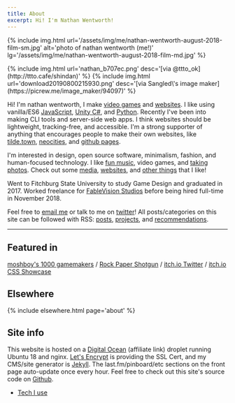 ```yaml
---
title: About
excerpt: Hi! I'm Nathan Wentworth!
---
```


{% include img.html url='/assets/img/me/nathan-wentworth-august-2018-film-sm.jpg' alt='photo of nathan wentworth (me!)' lg='/assets/img/me/nathan-wentworth-august-2018-film-md.jpg' %}

<div class="img-block">
  {% include img.html url='nathan_b707ec.png' desc='[via @ttto_ok](http://ttto.cafe/shindan)' %}
  {% include img.html url='download20190800215930.png' desc='[via Sangled\'s image maker](https://picrew.me/image_maker/94097)' %}
</div>

Hi! I'm nathan wentworth, I make [video games](/projects/#t:game) and [websites](/projects/#t:web). I like using vanilla/ES6 [JavaScript](/projects/#t:javascript), [Unity C#](/projects/#t:unity), and [Python](/projects/#t:python). Recently I've been into making CLI tools and server-side web apps. I think websites should be lightweight, tracking-free, and accessible. I'm a strong supporter of anything that encourages people to make their own websites, like [tilde.town](http://tilde.town/), [neocities](https://neocities.org/), and [github pages](https://pages.github.com/).

I'm interested in design, open source software, minimalism, fashion, and human-focused technology. I like [fun music](https://soundcloud.com/nathanwentworth/sets/fav), video games, and [taking photos](/photos). Check out some [media](/essential-media), [websites](/sites-i-like), and [other things](/recommendations) that I like!

Went to Fitchburg State University to study Game Design and graduated in 2017. Worked freelance for [FableVision Studios](http://www.fablevisionstudios.com/) before being hired full-time in November 2018.

Feel free to [email me](ma&#105;lto&#58;me&#64;na%74h%&#54;1&#110;&#37;77en%74w&#111;rt&#104;&#46;c&#111;) or talk to me on [twitter](https://twitter.com/nathanwentworth)! All posts/categories on this site can be followed with RSS: [posts](/posts-feed.xml), [projects](/projects-feed.xml), and [recommendations](/recommendations-feed.xml).

---

## Featured in
[moshboy's 1000 gamemakers](https://twitter.com/moshboy/status/792500324724461569) / [Rock Paper Shotgun](https://www.rockpapershotgun.com/2016/08/13/best-free-games-of-the-week-28/) / [itch.io Twitter](https://twitter.com/itchio/status/584928245214089217) / [itch.io CSS Showcase](https://itch.io/c/241703/css-showcase)

## Elsewhere
{% include elsewhere.html page='about' %}

## Site info
This website is hosted on a [Digital Ocean](https://m.do.co/c/24af6a0d4c4a) (affiliate link) droplet running Ubuntu 18 and nginx. [Let's Encrypt](https://letsencrypt.org/) is providing the SSL Cert, and my CMS/site generator is [Jekyll](http://jekyllrb.com/). The last.fm/pinboard/etc sections on the front page auto-update once every hour. Feel free to check out this site's source code on [Github](https://github.com/nathanwentworth/nathanwentworth).

- [Tech I use](/setup/)
